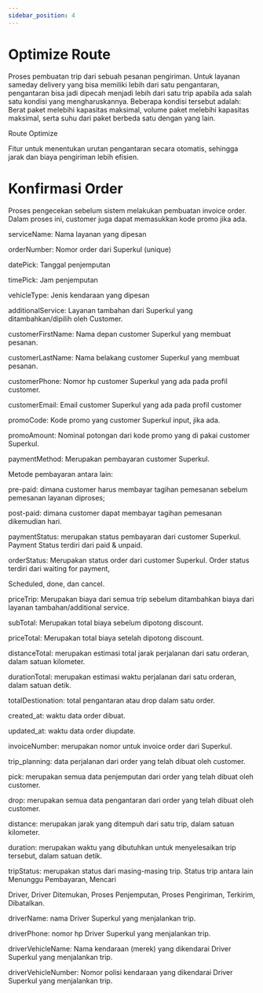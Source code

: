 ```yaml
---
sidebar_position: 4
---
```


# Optimize Route

Proses pembuatan trip dari sebuah pesanan pengiriman. Untuk layanan sameday delivery yang bisa memiliki lebih dari satu pengantaran, pengantaran bisa jadi dipecah menjadi lebih dari satu trip apabila ada salah satu kondisi yang mengharuskannya. Beberapa kondisi tersebut adalah: Berat paket melebihi kapasitas maksimal, volume paket melebihi kapasitas maksimal, serta suhu dari paket berbeda satu dengan yang lain.

<p style={{marginLeft: "30px"}}> Route Optimize </p>

<p style={{marginLeft: "30px"}}> Fitur untuk menentukan urutan pengantaran secara otomatis, sehingga jarak dan biaya pengiriman lebih efisien.</p>

# Konfirmasi Order 

Proses pengecekan sebelum sistem melakukan pembuatan invoice order. Dalam proses ini, customer juga dapat memasukkan kode promo jika ada.

serviceName: Nama layanan yang dipesan


orderNumber: Nomor order dari Superkul (unique)


datePick: Tanggal penjemputan


timePick: Jam penjemputan


vehicleType: Jenis kendaraan yang dipesan


additionalService: Layanan tambahan dari Superkul yang ditambahkan/dipilih oleh Customer.


customerFirstName: Nama depan customer Superkul yang membuat pesanan.


customerLastName: Nama belakang customer Superkul yang membuat pesanan.


customerPhone: Nomor hp customer Superkul yang ada pada profil customer.


customerEmail: Email customer Superkul yang ada pada profil customer


promoCode: Kode promo yang customer Superkul input, jika ada.


promoAmount: Nominal potongan dari kode promo yang di pakai customer Superkul.


paymentMethod: Merupakan pembayaran customer Superkul.

Metode pembayaran antara lain:

pre-paid: dimana customer 
harus membayar tagihan pemesanan sebelum pemesanan layanan diproses;

post-paid: dimana customer dapat membayar 
tagihan pemesanan dikemudian hari.


paymentStatus: merupakan status pembayaran dari customer Superkul. Payment Status terdiri dari paid & unpaid.


orderStatus: Merupakan status order dari customer Superkul. Order status terdiri dari waiting for payment,


Scheduled, done, dan cancel.


priceTrip: Merupakan biaya dari semua trip sebelum ditambahkan biaya dari layanan tambahan/additional service.


subTotal: Merupakan total biaya sebelum dipotong discount.


priceTotal: Merupakan total biaya setelah dipotong discount.

distanceTotal: merupakan estimasi total jarak perjalanan dari satu orderan, dalam satuan kilometer.


durationTotal: merupakan estimasi waktu perjalanan dari satu orderan, dalam satuan detik.


totalDestionation: total pengantaran atau drop dalam satu order.


created_at: waktu data order dibuat.


updated_at: waktu data order diupdate.


invoiceNumber: merupakan nomor untuk invoice order dari Superkul.


trip_planning: data perjalanan dari order yang telah dibuat oleh customer.


pick: merupakan semua data penjemputan dari order yang telah dibuat oleh customer.

drop: merupakan semua data pengantaran dari order yang telah dibuat oleh customer.

distance: merupakan jarak yang ditempuh dari satu trip, dalam satuan kilometer.


duration: merupakan waktu yang dibutuhkan untuk menyelesaikan trip tersebut, dalam satuan detik.


tripStatus: merupakan status dari masing-masing trip. Status trip antara lain Menunggu Pembayaran, Mencari 

Driver, Driver Ditemukan, Proses Penjemputan, Proses Pengiriman, Terkirim, Dibatalkan.


driverName: nama Driver Superkul yang menjalankan trip.


driverPhone: nomor hp Driver Superkul yang menjalankan trip.


driverVehicleName: Nama kendaraan (merek) yang dikendarai Driver Superkul yang menjalankan trip.


driverVehicleNumber: Nomor polisi kendaraan yang dikendarai Driver Superkul yang menjalankan trip.



